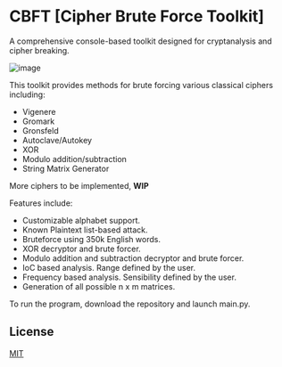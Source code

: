 # CBFT [Cipher Brute Force Toolkit]

A comprehensive console-based toolkit designed for cryptanalysis and cipher breaking.

![image](https://github.com/user-attachments/assets/e466a16c-e496-489b-acd4-383f1cc861aa)

This toolkit provides methods for brute forcing various classical ciphers including:
- Vigenere
- Gromark
- Gronsfeld
- Autoclave/Autokey
- XOR
- Modulo addition/subtraction
- String Matrix Generator

More ciphers to be implemented, **WIP**

Features include:

- Customizable alphabet support.
- Known Plaintext list-based attack.
- Bruteforce using 350k English words.
- XOR decryptor and brute forcer.
- Modulo addition and subtraction decryptor and brute forcer.
- IoC based analysis. Range defined by the user.
- Frequency based analysis. Sensibility defined by the user.
- Generation of all possible n x m matrices.

To run the program, download the repository and launch main.py.

## License

[MIT](https://choosealicense.com/licenses/mit/)
